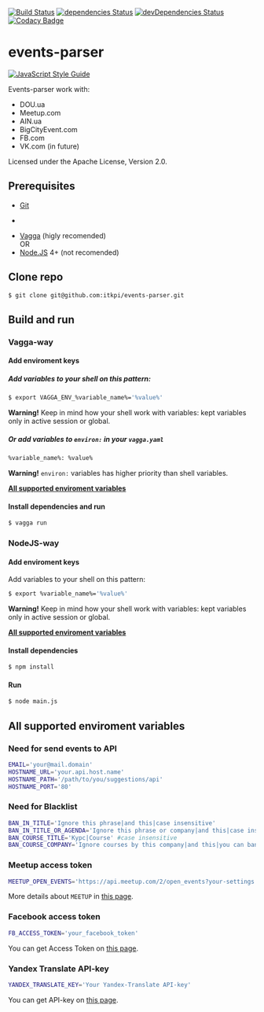 [![Build
Status](https://travis-ci.org/itkpi/events-parser.svg?branch=master)](https://travis-ci.org/itkpi/events-parser)
[![dependencies Status](https://david-dm.org/itkpi/events-parser/status.svg?style=flat-square)](https://david-dm.org/itkpi/events-parser)
[![devDependencies Status](https://david-dm.org/itkpi/events-parser/dev-status.svg?style=flat-square)](https://david-dm.org/itkpi/events-parser?type=dev)
[![Codacy Badge](https://api.codacy.com/project/badge/Grade/c779272f058541ffb6aeb57aa1630c43)](https://www.codacy.com/app/m-vlasov/events-parser?utm_source=github.com&amp;utm_medium=referral&amp;utm_content=itkpi/events-parser&amp;utm_campaign=Badge_Grade)

# events-parser

[![JavaScript Style Guide](https://cdn.rawgit.com/feross/standard/master/badge.svg)](https://github.com/feross/standard)

Events-parser work with:
* DOU.ua
* Meetup.com
* AIN.ua
* BigCityEvent.com
* FB.com
* VK.com (in future)

Licensed under the Apache License, Version 2.0.



## Prerequisites
* [Git](https://git-scm.com/downloads)

+
* [Vagga](http://vagga.readthedocs.io/en/latest/installation.html) (higly recomended)
<br>OR
* [Node.JS](https://nodejs.org/uk/) 4+ (not recomended)



## Clone repo
```bash
$ git clone git@github.com:itkpi/events-parser.git
```



## Build and run



### Vagga-way


#### Add enviroment keys
##### Add variables to your shell on this pattern:
```bash
$ export VAGGA_ENV_%variable_name%='%value%'
```
**Warning!** Keep in mind how your shell work with variables: kept variables only in active session or global.

##### Or add variables to `environ:` in your `vagga.yaml`
```bash
%variable_name%: %value%
```
**Warning!** `environ:` variables has higher priority than shell variables.

**[All supported enviroment variables](#all-supported-enviroment-variables)**

#### Install dependencies and run
```bash
$ vagga run
```


### NodeJS-way


#### Add enviroment keys
Add variables to your shell on this pattern:
```bash
$ export %variable_name%='%value%'
```
**Warning!** Keep in mind how your shell work with variables: kept variables only in active session or global.

**[All supported enviroment variables](#all-supported-enviroment-variables)**

#### Install dependencies
```bash
$ npm install
```

#### Run
```bash
$ node main.js
```



## All supported enviroment variables



### Need for send events to API
```bash
EMAIL='your@mail.domain' 
HOSTNAME_URL='your.api.host.name'
HOSTNAME_PATH='/path/to/you/suggestions/api'
HOSTNAME_PORT='80'
```


### Need for Blacklist
```bash
BAN_IN_TITLE='Ignore this phrase|and this|case insensitive'
BAN_IN_TITLE_OR_AGENDA='Ignore this phrase or company|and this|case insensitive'
BAN_COURSE_TITLE='Курс|Course' #case insensitive
BAN_COURSE_COMPANY='Ignore courses by this company|and this|you can ban by URLs - it\'s more efective'
```


### Meetup access token
```bash
MEETUP_OPEN_EVENTS='https://api.meetup.com/2/open_events?your-settings'
```
More details about `MEETUP` in [this page](https://github.com/itkpi/events-parser/wiki/Meetup.com).


### Facebook access token
```bash
FB_ACCESS_TOKEN='your_facebook_token'
```
You can get Access Token on [this page](https://developers.facebook.com/tools/explorer/).


### Yandex Translate API-key
```bash
YANDEX_TRANSLATE_KEY='Your Yandex-Translate API-key'
```
You can get API-key on [this page](https://tech.yandex.ru/keys/get/?service=trnsl).
